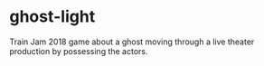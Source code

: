 # ghost-light
Train Jam 2018 game about a ghost moving through a live theater production by possessing the actors.
